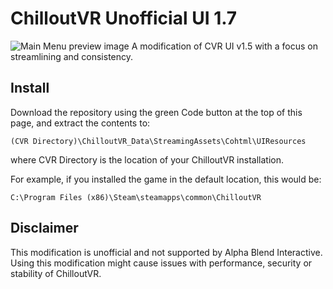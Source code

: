 # ChilloutVR Unofficial UI 1.7
![Main Menu preview image](https://github.com/user-attachments/assets/4255c317-7c20-4678-a424-9cded5ce533b)
A modification of CVR UI v1.5 with a focus on streamlining and consistency.

## Install
Download the repository using the green Code button at the top of this page, and extract the contents to:

`(CVR Directory)\ChilloutVR_Data\StreamingAssets\Cohtml\UIResources`

where CVR Directory is the location of your ChilloutVR installation. 

For example, if you installed the game in the default location, this would be:

`C:\Program Files (x86)\Steam\steamapps\common\ChilloutVR`

## Disclaimer
This modification is unofficial and not supported by Alpha Blend Interactive. Using this modification might cause issues with performance, security or stability of ChilloutVR.
